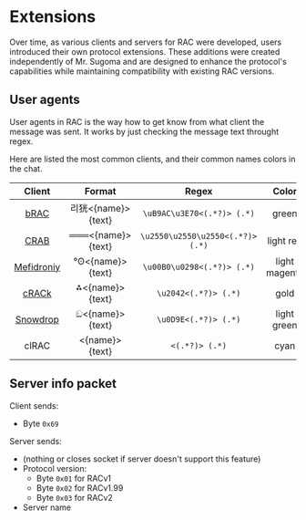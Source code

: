 # Extensions

Over time, as various clients and servers for RAC were developed, users introduced their own protocol extensions. These additions were created independently of Mr. Sugoma and are designed to enhance the protocol's capabilities while maintaining compatibility with existing RAC versions.

## User agents

User agents in RAC is the way how to get know from what client the message was sent. It works by just checking the message text throught regex.

Here are listed the most common clients, and their common names colors in the chat.

| Client        | Format        | Regex     | Color     |
|    :----:     |    :----:     |    :----: |  :----:   |
| [bRAC](https://github.com/MeexReay/bRAC) | 리㹰<{name}> {text} | `\uB9AC\u3E70<(.*?)> (.*)` | green
| [CRAB](https://gitea.bedohswe.eu.org/pixtaded/crab) | ═══<{name}> {text} | `\u2550\u2550\u2550<(.*?)> (.*)` | light red
| [Mefidroniy](https://github.com/OctoBanon-Main/mefedroniy-client) | °ʘ<{name}> {text} | `\u00B0\u0298<(.*?)> (.*)` | light magenta
| [cRACk](https://github.com/pansangg/cRACk) | ⁂<{name}> {text} | `\u2042<(.*?)> (.*)` | gold
| [Snowdrop](https://github.com/Forbirdden/Snowdrop) | ඞ<{name}> {text} | `\u0D9E<(.*?)> (.*)` | light green
| clRAC | <{name}> {text} | `<(.*?)> (.*)` | cyan

## Server info packet

Client sends:

- Byte `0x69`

Server sends:

- (nothing or closes socket if server doesn't support this feature)
- Protocol version:
    - Byte `0x01` for RACv1 
    - Byte `0x02` for RACv1.99
    - Byte `0x03` for RACv2
- Server name